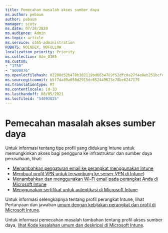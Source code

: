 ```yaml
---
title: Pemecahan masalah akses sumber daya
ms.author: pebaum
author: pebaum
manager: scotv
ms.date: 07/28/2020
ms.audience: Admin
ms.topic: article
ms.service: o365-administration
ROBOTS: NOINDEX, NOFOLLOW
localization_priority: Priority
ms.collection: Adm_O365
ms.custom:
- "1750"
- "9000076"
ms.openlocfilehash: 02208d52b478b382119bd6634709f52dfc0a27f4e0eb251bcfdb4d96d47dac82
ms.sourcegitcommit: b5f7da89a650d2915dc652449623c78be6247175
ms.translationtype: MT
ms.contentlocale: id-ID
ms.lasthandoff: 08/05/2021
ms.locfileid: "54093025"
---
```

# <a name="troubleshoot-resource-access-issues"></a>Pemecahan masalah akses sumber daya

Untuk informasi tentang tipe profil yang didukung Intune untuk memungkinkan akses bagi pengguna ke infrastruktur dan sumber daya perusahaan, lihat:

- [Menambahkan pengaturan email ke perangkat menggunakan Intune](https://docs.microsoft.com/intune/email-settings-configure)
- [Membuat profil VPN untuk tersambung ke server VPN di Intune](https://docs.microsoft.com/intune/vpn-settings-configure))
- [Menambahkan dan menggunakan Wi-Fi email pada perangkat Anda di Microsoft Intune](https://docs.microsoft.com/intune/wi-fi-settings-configure)
- [Menggunakan sertifikat untuk autentikasi di Microsoft Intune](https://docs.microsoft.com/intune/certificates-configure)

Untuk informasi selengkapnya tentang profil perangkat Intune, lihat Pertanyaan dan jawaban [umum dengan kebijakan perangkat dan profil di Microsoft Intune](https://docs.microsoft.com/intune/device-profile-troubleshoot).

Untuk informasi pemecahan masalah tambahan tentang profil akses sumber daya, [lihat Kode kesalahan umum dan deskripsi di Microsoft Intune](https://docs.microsoft.com/intune/troubleshoot-company-resource-access-problems).